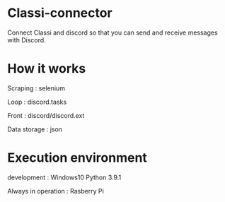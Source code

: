 # Classi-connector

Connect Classi and discord so that you can send and receive messages with Discord.

# How it works

Scraping : selenium

Loop : discord.tasks

Front : discord/discord.ext

Data storage : json

# Execution environment

development : Windows10 Python 3.9.1

Always in operation : Rasberry Pi
